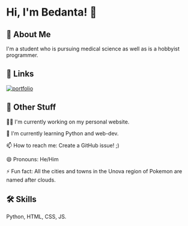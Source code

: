 
# Hi, I'm Bedanta! 👋


## 🚀 About Me
I'm a student who is pursuing medical science as well as is a hobbyist programmer.


## 🔗 Links
[![portfolio](https://img.shields.io/badge/my_portfolio-000?style=for-the-badge&logo=ko-fi&logoColor=white)](https://deybedanta.github.io/)
## 🎈 Other Stuff
👩‍💻 I'm currently working on my personal website.

🧠 I'm currently learning Python and web-dev.

📫 How to reach me: Create a GitHub issue! ;)

😄 Pronouns: He/Him

⚡️ Fun fact: All the cities and towns in the Unova region of Pokemon are named after clouds.


## 🛠 Skills
Python, HTML, CSS, JS.

